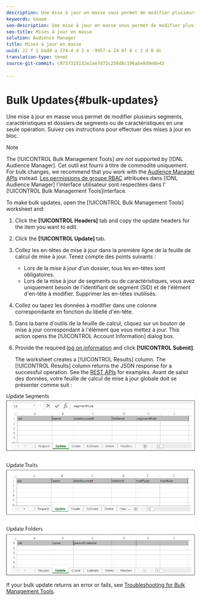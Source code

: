 ```yaml
---
description: Une mise à jour en masse vous permet de modifier plusieurs segments, caractéristiques et dossiers de segments ou de caractéristiques en une seule opération. Suivez ces instructions pour effectuer des mises à jour en bloc.
keywords: baaam
seo-description: Une mise à jour en masse vous permet de modifier plusieurs segments, caractéristiques et dossiers de segments ou de caractéristiques en une seule opération. Suivez ces instructions pour effectuer des mises à jour en bloc.
seo-title: Mises à jour en masse
solution: Audience Manager
title: Mises à jour en masse
uuid: 22 f 1 badd-a 274-4 d 3 e -9957-a 24 bf 8 c 1 d 0 dc
translation-type: tm+mt
source-git-commit: c9737315132e2ae7d72c250d8c196abe8d9e0e43

---
```



# Bulk Updates{#bulk-updates}

Une mise à jour en masse vous permet de modifier plusieurs segments, caractéristiques et dossiers de segments ou de caractéristiques en une seule opération. Suivez ces instructions pour effectuer des mises à jour en bloc.

<!-- 

t_bulk_updates.xml

 -->

>[!NOTE]
>
>The [!UICONTROL Bulk Management Tools] *are not* supported by [!DNL Audience Manager]. Cet outil est fourni à titre de commodité uniquement. For bulk changes, we recommend that you work with the [Audience Manager APIs](../../api/rest-api-main/aam-api-getting-started.md) instead. [Les permissions de groupe RBAC](../../features/administration/administration-overview.md) attribuées dans [!DNL Audience Manager] l&#39;interface utilisateur sont respectées dans l&#39; [!UICONTROL Bulk Management Tools]interface.

To make bulk updates, open the [!UICONTROL Bulk Management Tools] worksheet and:

1. Click the **[!UICONTROL Headers]** tab and copy the update headers for the item you want to edit.
1. Click the **[!UICONTROL Update]** tab.
1. Collez les en-têtes de mise à jour dans la première ligne de la feuille de calcul de mise à jour. Tenez compte des points suivants :

   * Lors de la mise à jour d&#39;un dossier, tous les en-têtes sont obligatoires.
   * Lors de la mise à jour de segments ou de caractéristiques, vous avez uniquement besoin de l&#39;identifiant de segment (SID) et de l&#39;élément d&#39;en-tête à modifier. Supprimer les en-têtes inutilisés.

1. Collez ou tapez les données à modifier dans une colonne correspondante en fonction du libellé d&#39;en-tête.
1. Dans la barre d&#39;outils de la feuille de calcul, cliquez sur un bouton de mise à jour correspondant à l&#39;élément que vous mettez à jour.
This action opens the [!UICONTROL Account Information] dialog box.

1. Provide the required [log on information](../../reference/bulk-management-tools/bulk-management-intro.md#auth-reqs) and click **[!UICONTROL Submit]**.

   The worksheet creates a [!UICONTROL Results] column. The [!UICONTROL Results] column returns the JSON response for a successful operation. See the [REST APIs](../../api/rest-api-main/rest-api-main.md) for examples. Avant de saisir des données, votre feuille de calcul de mise à jour globale doit se présenter comme suit :

![](assets/update.png)

If your bulk update returns an error or fails, see [Troubleshooting for Bulk Management Tools](../../reference/bulk-management-tools/bulk-troubleshooting.md).
